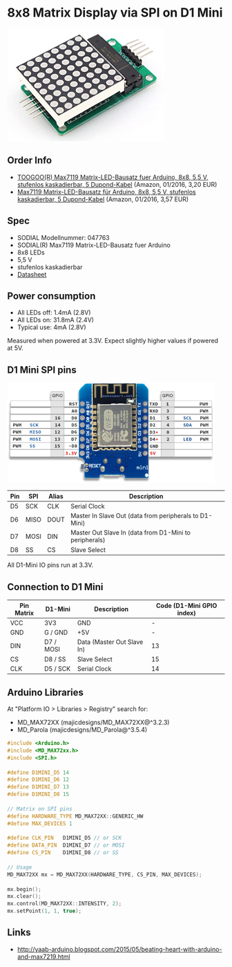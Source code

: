 # 8x8 Matrix Display via SPI on D1 Mini

![8x8 Matrix](hardware.png)

## Order Info

* [TOOGOO(R) Max7119 Matrix-LED-Bausatz fuer Arduino, 8x8, 5,5 V, stufenlos kaskadierbar, 5 Dupond-Kabel](http://www.amazon.de/gp/product/B01535A3EY) (Amazon, 01/2016, 3,20 EUR)
* [Max7119 Matrix-LED-Bausatz für Arduino, 8x8, 5,5 V, stufenlos kaskadierbar, 5 Dupond-Kabel](http://www.amazon.de/gp/product/B00GKEMQUM) (Amazon, 01/2016, 3,57 EUR)

## Spec

* SODIAL Modellnummer: 047763
* SODIAL(R) Max7119 Matrix-LED-Bausatz fuer Arduino
* 8x8 LEDs
* 5,5 V
* stufenlos kaskadierbar
* [Datasheet](https://www.maximintegrated.com/en/products/power/display-power-control/MAX7219.html)

## Power consumption

* All LEDs off: 1.4mA (2.8V)
* All LEDs on: 31.8mA (2.4V)
* Typical use: 4mA (2.8V)

Measured when powered at 3.3V. Expect slightly higher values if powered at 5V.

## D1 Mini SPI pins

![D1 Mini Pinout](d1-mini-pinout.png)

| Pin | SPI  | Alias | Description                                            |
|-----|------|-------|--------------------------------------------------------|
| D5  | SCK  | CLK   | Serial Clock                                           |
| D6  | MISO | DOUT  | Master In Slave Out (data from peripherals to D1-Mini) |
| D7  | MOSI | DIN   | Master Out Slave In (data from D1-Mini to peripherals) |
| D8  | SS   | CS    | Slave Select                                           |

All D1-Mini IO pins run at 3.3V.

## Connection to D1 Mini

| Pin Matrix | D1-Mini   | Description                | Code (D1-Mini GPIO index) |
|------------|-----------|----------------------------|---------------------------|
| VCC        | 3V3       | GND                        | -                         |
| GND        | G / GND   | +5V                        | -                         |
| DIN        | D7 / MOSI | Data (Master Out Slave In) | 13                        |
| CS         | D8 / SS   | Slave Select               | 15                        |
| CLK        | D5 / SCK  | Serial Clock               | 14                        |

## Arduino Libraries

At "Platform IO > Libraries > Registry" search for:

* MD_MAX72XX (majicdesigns/MD_MAX72XX@^3.2.3)
* MD_Parola (majicdesigns/MD_Parola@^3.5.4)

```cpp
#include <Arduino.h>
#include <MD_MAX72xx.h>
#include <SPI.h>

#define D1MINI_D5 14
#define D1MINI_D6 12
#define D1MINI_D7 13
#define D1MINI_D8 15

// Matrix on SPI pins
#define HARDWARE_TYPE MD_MAX72XX::GENERIC_HW
#define MAX_DEVICES 1

#define CLK_PIN   D1MINI_D5 // or SCK
#define DATA_PIN  D1MINI_D7 // or MOSI
#define CS_PIN    D1MINI_D8 // or SS

// Usage
MD_MAX72XX mx = MD_MAX72XX(HARDWARE_TYPE, CS_PIN, MAX_DEVICES);

mx.begin();
mx.clear();
mx.control(MD_MAX72XX::INTENSITY, 2);
mx.setPoint(1, 1, true);
```

## Links

* <http://yaab-arduino.blogspot.com/2015/05/beating-heart-with-arduino-and-max7219.html>
